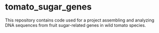 # tomato_sugar_genes

This repository contains code used for a project assembling and analyzing DNA sequences from fruit sugar-related genes in wild tomato species.
